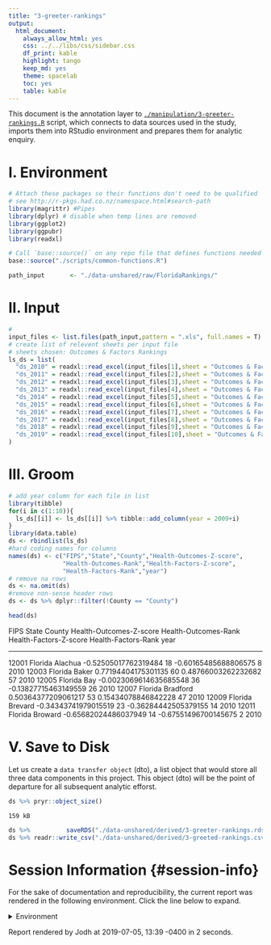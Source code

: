 ```yaml
---
title: "3-greeter-rankings"
output:
  html_document:
    always_allow_html: yes
    css: ../../libs/css/sidebar.css
    df_print: kable
    highlight: tango
    keep_md: yes
    theme: spacelab
    toc: yes
    table: kable
---
```


<!-- These two chunks should be added in the beginning of every .Rmd that you want to source an .R script -->
<!--  The 1st mandatory chunck  -->
<!--  Set the working directory to the repository's base directory -->


<!--  The 2nd mandatory chunck  -->
<!-- Set the report-wide options, and point to the external code file. -->


This document is the annotation layer to [`./manipulation/3-greeter-rankings.R`][path_greeter] script, which connects to data sources used in the study, imports them into RStudio environment and prepares them for analytic enquiry.

[path_greeter]:https://github.com/dss-hmi/suicide-prevention-2019/blob/master/manipulation/3-greeter-rankings.R

# I. Environment

<!-- Load 'sourced' R files.  Suppress the output when loading packages. --> 

```r
# Attach these packages so their functions don't need to be qualified
# see http://r-pkgs.had.co.nz/namespace.html#search-path
library(magrittr) #Pipes
library(dplyr) # disable when temp lines are removed
library(ggplot2)
library(ggpubr)
library(readxl)
```


<!-- Load the sources.  Suppress the output when loading sources. --> 

```r
# Call `base::source()` on any repo file that defines functions needed below.  
base::source("./scripts/common-functions.R")
```


<!-- Load any Global functions and variables declared in the R file.  Suppress the output. --> 

```r
path_input       <- "./data-unshared/raw/FloridaRankings/"
```

<!-- Declare any global functions specific to a Rmd output.  Suppress the output. --> 


# II. Input
<!-- Load the datasets.   -->

```r
#
input_files <- list.files(path_input,pattern = ".xls", full.names = T)
# create list of relevent sheets per input file
# sheets chosen: Outcomes & Factors Rankings
ls_ds = list(
  "ds_2010" = readxl::read_excel(input_files[1],sheet = "Outcomes & Factors Rankings"),
  "ds_2011" = readxl::read_excel(input_files[2],sheet = "Outcomes & Factors Rankings"),
  "ds_2012" = readxl::read_excel(input_files[3],sheet = "Outcomes & Factors Rankings"),
  "ds_2013" = readxl::read_excel(input_files[4],sheet = "Outcomes & Factors Rankings"),
  "ds_2014" = readxl::read_excel(input_files[5],sheet = "Outcomes & Factors Rankings"),
  "ds_2015" = readxl::read_excel(input_files[6],sheet = "Outcomes & Factors Rankings"),
  "ds_2016" = readxl::read_excel(input_files[7],sheet = "Outcomes & Factors Rankings"),
  "ds_2017" = readxl::read_excel(input_files[8],sheet = "Outcomes & Factors Rankings"),
  "ds_2018" = readxl::read_excel(input_files[9],sheet = "Outcomes & Factors Rankings"),
  "ds_2019" = readxl::read_excel(input_files[10],sheet = "Outcomes & Factors Rankings")
)
```

# III. Groom
<!-- Tweak the datasets.   -->


<!-- Tweak the datasets.   -->

```r
# add year column for each file in list
library(tibble)
for(i in c(1:10)){
  ls_ds[[i]] <- ls_ds[[i]] %>% tibble::add_column(year = 2009+i)
}
library(data.table)
ds <- rbindlist(ls_ds)
#hard coding names for columns
names(ds) <- c("FIPS","State","County","Health-Outcomes-Z-score",
               "Health-Outcomes-Rank","Health-Factors-Z-score",
               "Health-Factors-Rank","year")
# remove na rows
ds <- na.omit(ds)
#remove non-sense header rows
ds <- ds %>% dplyr::filter(!County == "County")

head(ds)
```

<div class="kable-table">

FIPS    State     County     Health-Outcomes-Z-score   Health-Outcomes-Rank   Health-Factors-Z-score   Health-Factors-Rank    year
------  --------  ---------  ------------------------  ---------------------  -----------------------  --------------------  -----
12001   Florida   Alachua    -0.52505017762319484      18                     -0.60165485688806575     8                      2010
12003   Florida   Baker      0.77194404175301135       60                     0.48766003262232682      57                     2010
12005   Florida   Bay        -0.0023069614635685548    36                     -0.13827715463149559     26                     2010
12007   Florida   Bradford   0.50364377209061217       53                     0.15434078846842228      47                     2010
12009   Florida   Brevard    -0.34343741979015519      23                     -0.36284442505379155     14                     2010
12011   Florida   Broward    -0.65682024486037949      14                     -0.67551496700145675     2                      2010

</div>

# V. Save to Disk

Let us create a `data transfer object` (dto), a list object that would store all three data components in this project. This object (dto) will be the point of departure for all subsequent analytic efforst. 



```r
ds %>% pryr::object_size()
```

```
159 kB
```

```r
ds %>%          saveRDS("./data-unshared/derived/3-greeter-rankings.rds")
ds %>% readr::write_csv("./data-unshared/derived/3-greeted-rankings.csv") # for read-only inspection
```



Session Information {#session-info}
===========================================================================

For the sake of documentation and reproducibility, the current report was rendered in the following environment.  Click the line below to expand.

<details>
  <summary>Environment <span class="glyphicon glyphicon-plus-sign"></span></summary>

```
- Session info -------------------------------------------------------------------------------------------------------
 setting  value                       
 version  R version 3.5.1 (2018-07-02)
 os       Windows >= 8 x64            
 system   x86_64, mingw32             
 ui       RStudio                     
 language (EN)                        
 collate  English_United States.1252  
 ctype    English_United States.1252  
 tz       America/New_York            
 date     2019-07-05                  

- Packages -----------------------------------------------------------------------------------------------------------
 package     * version date       lib source        
 assertthat    0.2.0   2017-04-11 [1] CRAN (R 3.5.1)
 backports     1.1.2   2017-12-13 [1] CRAN (R 3.5.1)
 bindr         0.1.1   2018-03-13 [1] CRAN (R 3.5.1)
 bindrcpp    * 0.2.2   2018-03-29 [1] CRAN (R 3.5.1)
 callr         3.2.0   2019-03-15 [1] CRAN (R 3.5.3)
 cellranger    1.1.0   2016-07-27 [1] CRAN (R 3.5.1)
 cli           1.1.0   2019-03-19 [1] CRAN (R 3.5.3)
 codetools     0.2-16  2018-12-24 [1] CRAN (R 3.5.2)
 colorspace    1.4-1   2019-03-18 [1] CRAN (R 3.5.3)
 crayon        1.3.4   2017-09-16 [1] CRAN (R 3.5.1)
 data.table  * 1.12.2  2019-04-07 [1] CRAN (R 3.5.3)
 desc          1.2.0   2018-05-01 [1] CRAN (R 3.5.3)
 devtools      2.0.2   2019-04-08 [1] CRAN (R 3.5.3)
 digest        0.6.15  2018-01-28 [1] CRAN (R 3.5.1)
 dplyr       * 0.7.6   2018-06-29 [1] CRAN (R 3.5.1)
 evaluate      0.11    2018-07-17 [1] CRAN (R 3.5.1)
 fansi         0.2.3   2018-05-06 [1] CRAN (R 3.5.1)
 fs            1.3.1   2019-05-06 [1] CRAN (R 3.5.3)
 ggplot2     * 3.2.0   2019-06-16 [1] CRAN (R 3.5.3)
 ggpubr      * 0.2     2018-11-15 [1] CRAN (R 3.5.3)
 glue          1.3.0   2018-07-17 [1] CRAN (R 3.5.1)
 gtable        0.3.0   2019-03-25 [1] CRAN (R 3.5.3)
 highr         0.7     2018-06-09 [1] CRAN (R 3.5.1)
 hms           0.4.2   2018-03-10 [1] CRAN (R 3.5.1)
 htmltools     0.3.6   2017-04-28 [1] CRAN (R 3.5.1)
 knitr       * 1.20    2018-02-20 [1] CRAN (R 3.5.1)
 lazyeval      0.2.1   2017-10-29 [1] CRAN (R 3.5.1)
 magrittr    * 1.5     2014-11-22 [1] CRAN (R 3.5.1)
 memoise       1.1.0   2017-04-21 [1] CRAN (R 3.5.3)
 munsell       0.5.0   2018-06-12 [1] CRAN (R 3.5.3)
 pillar        1.3.0   2018-07-14 [1] CRAN (R 3.5.1)
 pkgbuild      1.0.3   2019-03-20 [1] CRAN (R 3.5.3)
 pkgconfig     2.0.1   2017-03-21 [1] CRAN (R 3.5.1)
 pkgload       1.0.2   2018-10-29 [1] CRAN (R 3.5.3)
 prettyunits   1.0.2   2015-07-13 [1] CRAN (R 3.5.1)
 processx      3.3.1   2019-05-08 [1] CRAN (R 3.5.3)
 pryr          0.1.4   2018-02-18 [1] CRAN (R 3.5.3)
 ps            1.3.0   2018-12-21 [1] CRAN (R 3.5.3)
 purrr         0.2.5   2018-05-29 [1] CRAN (R 3.5.1)
 R6            2.2.2   2017-06-17 [1] CRAN (R 3.5.1)
 Rcpp          0.12.18 2018-07-23 [1] CRAN (R 3.5.1)
 readr         1.1.1   2017-05-16 [1] CRAN (R 3.5.1)
 readxl      * 1.1.0   2018-04-20 [1] CRAN (R 3.5.1)
 remotes       2.0.4   2019-04-10 [1] CRAN (R 3.5.3)
 rlang         0.4.0   2019-06-25 [1] CRAN (R 3.5.3)
 rmarkdown     1.10    2018-06-11 [1] CRAN (R 3.5.1)
 rprojroot     1.3-2   2018-01-03 [1] CRAN (R 3.5.1)
 rstudioapi    0.7     2017-09-07 [1] CRAN (R 3.5.1)
 scales        1.0.0   2018-08-09 [1] CRAN (R 3.5.3)
 sessioninfo   1.1.1   2018-11-05 [1] CRAN (R 3.5.3)
 stringi       1.2.4   2018-07-20 [1] CRAN (R 3.5.1)
 stringr       1.3.1   2018-05-10 [1] CRAN (R 3.5.1)
 tibble      * 1.4.2   2018-01-22 [1] CRAN (R 3.5.1)
 tidyselect    0.2.4   2018-02-26 [1] CRAN (R 3.5.1)
 usethis       1.5.0   2019-04-07 [1] CRAN (R 3.5.3)
 utf8          1.1.4   2018-05-24 [1] CRAN (R 3.5.1)
 withr         2.1.2   2018-03-15 [1] CRAN (R 3.5.1)
 yaml          2.2.0   2018-07-25 [1] CRAN (R 3.5.1)

[1] C:/Users/Jodh/Anaconda3/envs/rstudio/lib/R/library
```
</details>



Report rendered by Jodh at 2019-07-05, 13:39 -0400 in 2 seconds.


